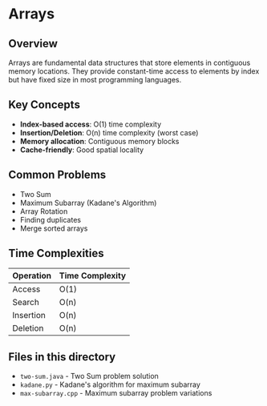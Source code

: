 # Arrays

## Overview
Arrays are fundamental data structures that store elements in contiguous memory locations. They provide constant-time access to elements by index but have fixed size in most programming languages.

## Key Concepts
- **Index-based access**: O(1) time complexity
- **Insertion/Deletion**: O(n) time complexity (worst case)
- **Memory allocation**: Contiguous memory blocks
- **Cache-friendly**: Good spatial locality

## Common Problems
- Two Sum
- Maximum Subarray (Kadane's Algorithm)
- Array Rotation
- Finding duplicates
- Merge sorted arrays

## Time Complexities
| Operation | Time Complexity |
|-----------|-----------------|
| Access    | O(1)           |
| Search    | O(n)           |
| Insertion | O(n)           |
| Deletion  | O(n)           |

## Files in this directory
- `two-sum.java` - Two Sum problem solution
- `kadane.py` - Kadane's algorithm for maximum subarray
- `max-subarray.cpp` - Maximum subarray problem variations